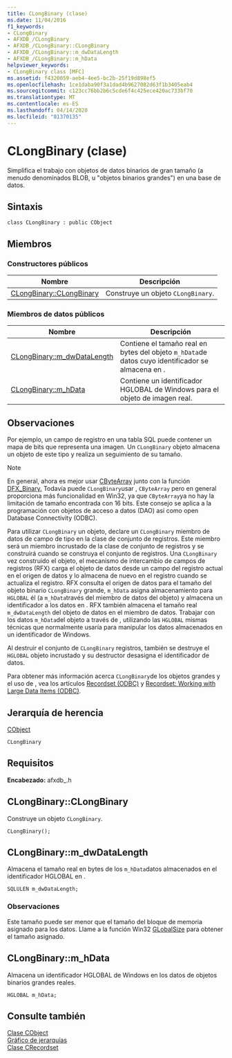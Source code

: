 ```yaml
---
title: CLongBinary (clase)
ms.date: 11/04/2016
f1_keywords:
- CLongBinary
- AFXDB_/CLongBinary
- AFXDB_/CLongBinary::CLongBinary
- AFXDB_/CLongBinary::m_dwDataLength
- AFXDB_/CLongBinary::m_hData
helpviewer_keywords:
- CLongBinary class [MFC]
ms.assetid: f4320059-aeb4-4ee5-bc2b-25f19d898ef5
ms.openlocfilehash: 1ce1daba90f3a1dad4b9627082d63f1b3405eab4
ms.sourcegitcommit: c123cc76bb2b6c5cde6f4c425ece420ac733bf70
ms.translationtype: MT
ms.contentlocale: es-ES
ms.lasthandoff: 04/14/2020
ms.locfileid: "81370135"
---
```

# <a name="clongbinary-class"></a>CLongBinary (clase)

Simplifica el trabajo con objetos de datos binarios de gran tamaño (a menudo denominados BLOB, u "objetos binarios grandes") en una base de datos.

## <a name="syntax"></a>Sintaxis

```
class CLongBinary : public CObject
```

## <a name="members"></a>Miembros

### <a name="public-constructors"></a>Constructores públicos

|Nombre|Descripción|
|----------|-----------------|
|[CLongBinary::CLongBinary](#clongbinary)|Construye un objeto `CLongBinary`.|

### <a name="public-data-members"></a>Miembros de datos públicos

|Nombre|Descripción|
|----------|-----------------|
|[CLongBinary::m_dwDataLength](#m_dwdatalength)|Contiene el tamaño real en bytes del objeto `m_hData`de datos cuyo identificador se almacena en .|
|[CLongBinary::m_hData](#m_hdata)|Contiene un identificador HGLOBAL de Windows para el objeto de imagen real.|

## <a name="remarks"></a>Observaciones

Por ejemplo, un campo de registro en una tabla SQL puede contener un mapa de bits que representa una imagen. Un `CLongBinary` objeto almacena un objeto de este tipo y realiza un seguimiento de su tamaño.

> [!NOTE]
> En general, ahora es mejor usar [CByteArray](../../mfc/reference/cbytearray-class.md) junto con la función [DFX_Binary.](record-field-exchange-functions.md#dfx_binary) Todavía puede `CLongBinary`usar , `CByteArray` pero en general proporciona más funcionalidad en Win32, ya que `CByteArray`ya no hay la limitación de tamaño encontrada con 16 bits. Este consejo se aplica a la programación con objetos de acceso a datos (DAO) así como open Database Connectivity (ODBC).

Para utilizar `CLongBinary` un objeto, declare un `CLongBinary` miembro de datos de campo de tipo en la clase de conjunto de registros. Este miembro será un miembro incrustado de la clase de conjunto de registros y se construirá cuando se construya el conjunto de registros. Una `CLongBinary` vez construido el objeto, el mecanismo de intercambio de campos de registros (RFX) carga el objeto de datos desde un campo del registro actual en el origen de datos y lo almacena de nuevo en el registro cuando se actualiza el registro. RFX consulta el origen de datos para el tamaño del objeto binario `CLongBinary` grande, `m_hData` asigna almacenamiento para `HGLOBAL` él (a `m_hData`través del miembro de datos del objeto) y almacena un identificador a los datos en . RFX también almacena el tamaño real `m_dwDataLength` del objeto de datos en el miembro de datos. Trabajar con los datos `m_hData`del objeto a través de , utilizando las `HGLOBAL` mismas técnicas que normalmente usaría para manipular los datos almacenados en un identificador de Windows.

Al destruir el conjunto de `CLongBinary` registros, también se destruye el `HGLOBAL` objeto incrustado y su destructor desasigna el identificador de datos.

Para obtener más información acerca `CLongBinary`de los objetos grandes y el uso de , vea los artículos [Recordset (ODBC)](../../data/odbc/recordset-odbc.md) y [Recordset: Working with Large Data Items (ODBC)](../../data/odbc/recordset-working-with-large-data-items-odbc.md).

## <a name="inheritance-hierarchy"></a>Jerarquía de herencia

[CObject](../../mfc/reference/cobject-class.md)

`CLongBinary`

## <a name="requirements"></a>Requisitos

**Encabezado:** afxdb_.h

## <a name="clongbinaryclongbinary"></a><a name="clongbinary"></a>CLongBinary::CLongBinary

Construye un objeto `CLongBinary`.

```
CLongBinary();
```

## <a name="clongbinarym_dwdatalength"></a><a name="m_dwdatalength"></a>CLongBinary::m_dwDataLength

Almacena el tamaño real en bytes de los `m_hData`datos almacenados en el identificador HGLOBAL en .

```
SQLULEN m_dwDataLength;
```

### <a name="remarks"></a>Observaciones

Este tamaño puede ser menor que el tamaño del bloque de memoria asignado para los datos. Llame a la función Win32 [GLobalSize](/windows/win32/api/winbase/nf-winbase-globalsize) para obtener el tamaño asignado.

## <a name="clongbinarym_hdata"></a><a name="m_hdata"></a>CLongBinary::m_hData

Almacena un identificador HGLOBAL de Windows en los datos de objetos binarios grandes reales.

```
HGLOBAL m_hData;
```

## <a name="see-also"></a>Consulte también

[Clase CObject](../../mfc/reference/cobject-class.md)<br/>
[Gráfico de jerarquías](../../mfc/hierarchy-chart.md)<br/>
[Clase CRecordset](../../mfc/reference/crecordset-class.md)
